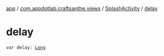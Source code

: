 [app](../../index.md) / [com.appdotlab.craftsanthe.views](../index.md) / [SplashActivity](index.md) / [delay](./delay.md)

# delay

`var delay: `[`Long`](https://kotlinlang.org/api/latest/jvm/stdlib/kotlin/-long/index.html)